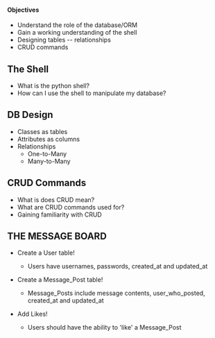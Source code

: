 #### Objectives
-   Understand the role of the database/ORM
-   Gain a working understanding of the shell
-   Designing tables -- relationships
-   CRUD commands

## The Shell
-   What is the python shell?
-   How can I use the shell to manipulate my database?

## DB Design
-   Classes as tables
-   Attributes as columns
-   Relationships
    -   One-to-Many
    -   Many-to-Many

## CRUD Commands
-   What is does CRUD mean?
-   What are CRUD commands used for?
-   Gaining familiarity with CRUD

## THE MESSAGE BOARD

-   Create a User table!
    -   Users have usernames, passwords, created_at and updated_at

-   Create a Message_Post table!
    -   Message_Posts include message contents, user_who_posted, created_at and updated_at

-   Add Likes!
    -   Users should have the ability to 'like' a Message_Post

